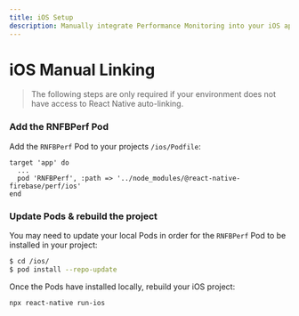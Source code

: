 ```yaml
---
title: iOS Setup
description: Manually integrate Performance Monitoring into your iOS application.
---
```


# iOS Manual Linking

> The following steps are only required if your environment does not have access to React Native
> auto-linking.

### Add the RNFBPerf Pod

Add the `RNFBPerf` Pod to your projects `/ios/Podfile`:

```ruby{3}
target 'app' do
  ...
  pod 'RNFBPerf', :path => '../node_modules/@react-native-firebase/perf/ios'
end
```

### Update Pods & rebuild the project

You may need to update your local Pods in order for the `RNFBPerf` Pod to be installed in your project:

```bash
$ cd /ios/
$ pod install --repo-update
```

Once the Pods have installed locally, rebuild your iOS project:

```bash
npx react-native run-ios
```
